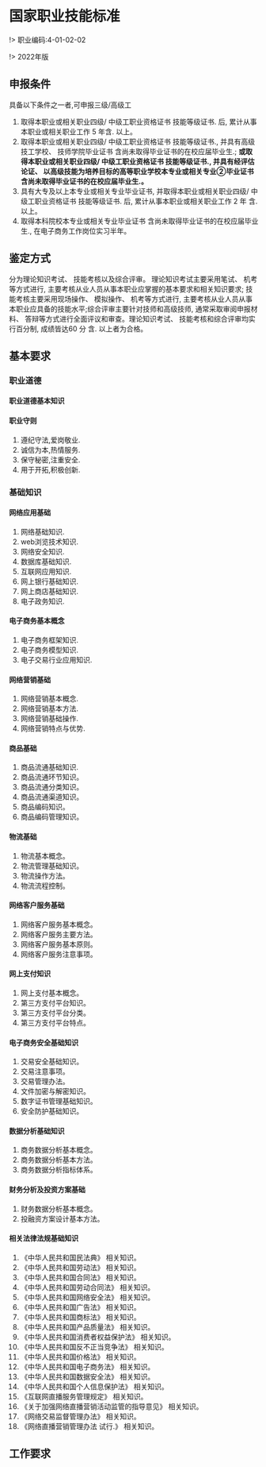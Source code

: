 # 国家职业技能标准
!> 职业编码:4-01-02-02

!> 2022年版

## 申报条件
具备以下条件之一者,可申报三级/高级工
1. 取得本职业或相关职业四级/ 中级工职业资格证书 技能等级证书. 后, 累计从事本职业或相关职业工作 5 年含. 以上。
2. 取得本职业或相关职业四级/ 中级工职业资格证书 技能等级证书., 并具有高级技工学校、 技师学院毕业证书 含尚未取得毕业证书的在校应届毕业生.; **或取得本职业或相关职业四级/ 中级工职业资格证书 技能等级证书., 并具有经评估论证、 以高级技能为培养目标的高等职业学校本专业或相关专业②毕业证书 含尚未取得毕业证书的在校应届毕业生.。**
3. 具有大专及以上本专业或相关专业毕业证书, 并取得本职业或相关职业四级/ 中级工职业资格证书 技能等级证书. 后, 累计从事本职业或相关职业工作 2 年 含. 以上。
4. 取得本科院校本专业或相关专业毕业证书 含尚未取得毕业证书的在校应届毕业生., 在电子商务工作岗位实习半年。

## 鉴定方式
分为理论知识考试、 技能考核以及综合评审。 理论知识考试主要采用笔试、 机考等方式进行, 主要考核从业人员从事本职业应掌握的基本要求和相关知识要求; 技能考核主要采用现场操作、 模拟操作、 机考等方式进行, 主要考核从业人员从事本职业应具备的技能水平;综合评审主要针对技师和高级技师, 通常采取审阅申报材料、 答辩等方式进行全面评议和审查。理论知识考试、 技能考核和综合评审均实行百分制, 成绩皆达60 分 含. 以上者为合格。

## 基本要求
### 职业道德
#### 职业道德基本知识
#### 职业守则
   1. 遵纪守法,爱岗敬业.
   2. 诚信为本,热情服务.
   3. 保守秘密,注重安全.
   4. 用于开拓,积极创新.

### 基础知识
#### 网络应用基础
1. 网络基础知识.
2. web浏览技术知识.
3. 网络安全知识.
4. 数据库基础知识.
5. 互联网应用知识.
6. 网上银行基础知识.
7. 网上商店基础知识.
8. 电子政务知识.

#### 电子商务基本概念
1. 电子商务框架知识.
2. 电子商务模型知识.
3. 电子交易行业应用知识.

#### 网络营销基础
1. 网络营销基本概念.
2. 网络营销基本方法.
3. 网络营销基础操作.
4. 网络营销特点与优势.

#### 商品基础
1. 商品流通基础知识.
2. 商品流通环节知识。
3. 商品流通分类知识。
4. 商品流通渠道知识。
5. 商品编码知识。
6. 商品编码管理知识。

#### 物流基础
1. 物流基本概念。
2. 物流管理基础知识。
3. 物流操作方法。
4. 物流流程控制。

#### 网络客户服务基础
1. 网络客户服务基本概念。
2. 网络客户服务主要方法。
3. 网络客户服务基本原则。
4. 网络客户服务注意事项。

#### 网上支付知识
1. 网上支付基本概念。
2. 第三方支付平台知识。
3. 第三方支付平台分类。
4. 第三方支付平台特点。

#### 电子商务安全基础知识
1. 交易安全基础知识。
2. 交易注意事项。
3. 交易管理办法。
4. 文件加密与解密知识。
5. 数字证书管理基础知识。
6. 安全防护基础知识。

#### 数据分析基础知识
1. 商务数据分析基本概念。
2. 商务数据分析基本方法。
3. 商务数据分析指标体系。

#### 财务分析及投资方案基础
1. 财务数据分析基本概念。
2. 投融资方案设计基本方法。

#### 相关法律法规基础知识
1. 《中华人民共和国民法典》 相关知识。
2. 《中华人民共和国劳动法》 相关知识。
3. 《中华人民共和国合同法》 相关知识。
4. 《中华人民共和国劳动合同法》 相关知识。
5. 《中华人民共和国网络安全法》 相关知识。
6. 《中华人民共和国广告法》 相关知识。
7. 《中华人民共和国商标法》 相关知识。
8. 《中华人民共和国产品质量法》 相关知识。
9. 《中华人民共和国消费者权益保护法》 相关知识。
10. 《中华人民共和国反不正当竞争法》 相关知识。
11. 《中华人民共和国价格法》 相关知识。
12. 《中华人民共和国电子商务法》 相关知识。
13. 《中华人民共和国数据安全法》 相关知识。
14. 《中华人民共和国个人信息保护法》 相关知识。
15. 《互联网直播服务管理规定》 相关知识。
16. 《关于加强网络直播营销活动监管的指导意见》 相关知识。
17. 《网络交易监督管理办法》 相关知识。
18. 《网络直播营销管理办法 试行.》 相关知识。

## 工作要求